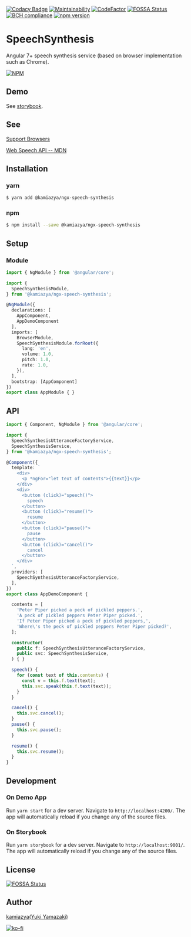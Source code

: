 [![Codacy Badge](https://api.codacy.com/project/badge/Grade/082267c017e047a7b9ecb888d0779860)](https://app.codacy.com/app/kamiazya/ngx-speech-synthesis?utm_source=github.com&utm_medium=referral&utm_content=kamiazya/ngx-speech-synthesis&utm_campaign=Badge_Grade_Dashboard) [![Maintainability](https://api.codeclimate.com/v1/badges/9723b4dde56568506ec5/maintainability)](https://codeclimate.com/github/kamiazya/ngx-speech-synthesis/maintainability) [![CodeFactor](https://www.codefactor.io/repository/github/kamiazya/ngx-speech-synthesis/badge)](https://www.codefactor.io/repository/github/kamiazya/ngx-speech-synthesis) [![FOSSA Status](https://app.fossa.io/api/projects/git%2Bgithub.com%2Fkamiazya%2Fngx-speech-synthesis.svg?type=shield)](https://app.fossa.io/projects/git%2Bgithub.com%2Fkamiazya%2Fngx-speech-synthesis?ref=badge_shield) [![BCH compliance](https://bettercodehub.com/edge/badge/kamiazya/ngx-speech-synthesis?branch=master)](https://bettercodehub.com/) [![npm version](https://badge.fury.io/js/%40kamiazya%2Fngx-speech-synthesis.svg)](https://badge.fury.io/js/%40kamiazya%2Fngx-speech-synthesis)

# SpeechSynthesis

Angular 7+ speech synthesis service (based on browser implementation such as Chrome).

[![NPM](https://nodei.co/npm/@kamiazya/ngx-speech-synthesis.png)](https://nodei.co/npm/@kamiazya/ngx-speech-synthesis/)

## Demo

See [storybook](https://kamiazya.github.io/ngx-speech-synthesis/?selectedKind=DEMO&selectedStory=English&full=0&addons=1&stories=1&panelRight=0&addonPanel=storybook%2Factions%2Factions-panel).

## See

[Support Browsers](https://caniuse.com/#feat=speech-synthesis)

[Web Speech API -- MDN](https://developer.mozilla.org/docs/Web/API/Web_Speech_API)

## Installation

### yarn

```bash
$ yarn add @kamiazya/ngx-speech-synthesis
```

### npm

```bash
$ npm install --save @kamiazya/ngx-speech-synthesis
```

## Setup

### Module

```typescript
import { NgModule } from '@angular/core';

import {
  SpeechSynthesisModule,
} from '@kamiazya/ngx-speech-synthesis';

@NgModule({
  declarations: [
    AppComponent,
    AppDemoComponent
  ],
  imports: [
    BrowserModule,
    SpeechSynthesisModule.forRoot({
      lang: 'en',
      volume: 1.0,
      pitch: 1.0,
      rate: 1.0,
    }),
  ],
  bootstrap: [AppComponent]
})
export class AppModule { }

```

## API

```typescript
import { Component, NgModule } from '@angular/core';

import {
  SpeechSynthesisUtteranceFactoryService,
  SpeechSynthesisService,
} from '@kamiazya/ngx-speech-synthesis';

@Component({
  template: `
    <div>
      <p *ngFor="let text of contents">{{text}}</p>
    </div>
    <div>
      <button (click)="speech()">
        speech
      </button>
      <button (click)="resume()">
        resume
      </button>
      <button (click)="pause()">
        pause
      </button>
      <button (click)="cancel()">
        cancel
      </button>
    </div>
  `,
  providers: [
    SpeechSynthesisUtteranceFactoryService,
  ],
})
export class AppDemoComponent {

  contents = [
    'Peter Piper picked a peck of pickled peppers.',
    'A peck of pickled peppers Peter Piper picked.',
    'If Peter Piper picked a peck of pickled peppers,',
    'Where\'s the peck of pickled peppers Peter Piper picked?',
  ];

  constructor(
    public f: SpeechSynthesisUtteranceFactoryService,
    public svc: SpeechSynthesisService,
  ) { }

  speech() {
    for (const text of this.contents) {
      const v = this.f.text(text);
      this.svc.speak(this.f.text(text));
    }
  }

  cancel() {
    this.svc.cancel();
  }
  pause() {
    this.svc.pause();
  }

  resume() {
    this.svc.resume();
  }
}

```

## Development

### On Demo App

Run `yarn start` for a dev server. Navigate to `http://localhost:4200/`. The app will automatically reload if you change any of the source files.

### On Storybook

Run `yarn storybook` for a dev server. Navigate to `http://localhost:9001/`. The app will automatically reload if you change any of the source files.

## License

[![FOSSA Status](https://app.fossa.io/api/projects/git%2Bgithub.com%2Fkamiazya%2Fngx-speech-synthesis.svg?type=large)](https://app.fossa.io/projects/git%2Bgithub.com%2Fkamiazya%2Fngx-speech-synthesis?ref=badge_large)

## Author

[kamiazya(Yuki Yamazaki)](https://github.com/kamiazya)

[![ko-fi](https://www.ko-fi.com/img/githubbutton_sm.svg)](https://ko-fi.com/W7W5VDNO)
